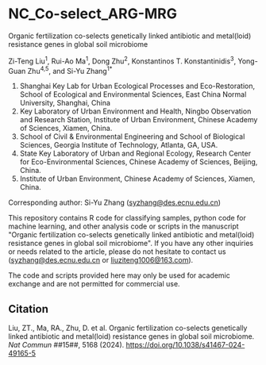 # NC_Co-select_ARG-MRG
Organic fertilization co-selects genetically linked antibiotic and metal(loid) resistance genes in global soil microbiome

Zi-Teng Liu<sup>1</sup>, Rui-Ao Ma<sup>1</sup>, Dong Zhu<sup>2</sup>, Konstantinos T. Konstantinidis<sup>3</sup>, Yong-Guan Zhu<sup>4,5</sup>, and Si-Yu Zhang<sup>1</sup><sup>*</sup>

1. Shanghai Key Lab for Urban Ecological Processes and Eco-Restoration, School of Ecological and Environmental Sciences, East China Normal University, Shanghai, China
2. Key Laboratory of Urban Environment and Health, Ningbo Observation and Research Station, Institute of Urban Environment, Chinese Academy of Sciences, Xiamen, China.
3. School of Civil & Environmental Engineering and School of Biological Sciences, Georgia Institute of Technology, Atlanta, GA, USA.
4. State Key Laboratory of Urban and Regional Ecology, Research Center for Eco-Environmental Sciences, Chinese Academy of Sciences, Beijing, China.
5. Institute of Urban Environment, Chinese Academy of Sciences, Xiamen, China.

Corresponding author: Si-Yu Zhang (syzhang@des.ecnu.edu.cn)

This repository contains R code for classifying samples, python code for machine learning, and other analysis code or scripts in the manuscript "Organic fertilization co-selects genetically linked antibiotic and metal(loid) resistance genes in global soil microbiome". If you have any other inquiries or needs related to the article, please do not hesitate to contact us (syzhang@des.ecnu.edu.cn or liuziteng1006@163.com).

The code and scripts provided here may only be used for academic exchange and are not permitted for commercial use.

## Citation
Liu, ZT., Ma, RA., Zhu, D. et al. Organic fertilization co-selects genetically linked antibiotic and metal(loid) resistance genes in global soil microbiome. *Nat Commun* ##15##, 5168 (2024). https://doi.org/10.1038/s41467-024-49165-5
